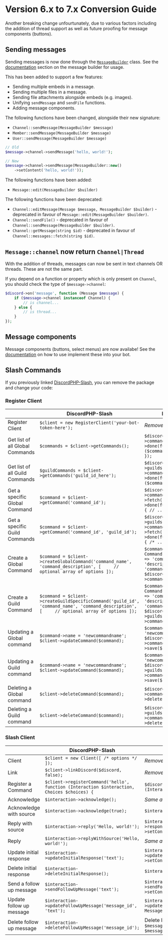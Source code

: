 # Version 6.x to 7.x Conversion Guide

Another breaking change unfourtunately, due to various factors including the addition of thread support as well
as future proofing for message components (buttons).

## Sending messages

Sending messages is now done through the [`MessageBuilder`](src/Discord/Builders/MessageBuilder.php) class.
See the [documentation](http://discord-php.github.io/DiscordPHP/) section on the message builder for usage.

This has been added to support a few features:

- Sending multiple embeds in a message.
- Sending multiple files in a message.
- Sending file attachments alongside embeds (e.g. images).
- Unifying `sendMessage` and `sendFile` functions.
- Adding message components.

The following functions have been changed, alongside their new signature:

- `Channel::sendMessage(MessageBuilder $message)`
- `Member::sendMessage(MessageBuilder $message)`
- `User::sendMessage(MessageBuilder $message)`

```php
// Old
$message->channel->sendMessage('hello, world!');

// New
$message->channel->sendMessage(MessageBuilder::new()
    ->setContent('hello, world!'));
```

The following functions have been added:

- `Message::edit(MessageBuilder $builder)`

The following functions have been deprecated:

- `Channel::editMessage(Message $message, MessageBuilder $builder)` - deprecated in favour of `Message::edit(MessageBuilder $builder)`.
- `Channel::sendFile()` - deprecated in favour of `Channel::sendMessage(MessageBuilder $builder)`.
- `Channel::getMessage(string $id)` - deprecated in favour of `Channel::messages::fetch(string $id)`.

## `Message::channel` now return `Channel|Thread`

With the addition of threads, messages can now be sent in text channels OR threads. These are not the same part.

If you depend on a function or property which is only present on `Channel`, you should check the type of `$message->channel`:

```php
$discord->on('message', function (Message $message) {
    if ($message->channel instanceof Channel) {
        // is channel...
    } else {
        // is thread...
    }
});
```

## Message components

Message components (buttons, select menus) are now availabe! See the [documentation](https://discord-php.github.io/DiscordPHP/) on how to use implement these into your bot.

## Slash Commands

If you previously linked [DiscordPHP-Slash](https://github.com/discord-php/DiscordPHP-Slash), you can remove the package and change your code:

### Register Client

| |DiscordPHP-Slash|DiscordPHP|
|-----|-----|-----|
|Register Client|`$client = new RegisterClient('your-bot-token-here');`|*Removed*|
|Get list of all Global Commands|`$commands = $client->getCommands();`|`$discord->application->commands->freshen()->done(function ($commands) { /* ... */ });`|
|Get list of all Guild Commands|`$guildCommands = $client->getCommands('guild_id_here');`|`$discord->guilds['guild_id_here']->commands->freshen()->done(function ($commands) { // .. });`|
|Get a specific Global Command|`$command = $client->getCommand('command_id');`|`$discord->application->commands->fetch('command_id')->done(function ($command) { // ... });`|
|Get a specific Guild Commands|`$command = $client->getCommand('command_id', 'guild_id');`|`$discord->guilds['guild_id']->commands->fetch('command_id')->done(function ($command) { /* ... */ });`|
|Create a Global Command|`$command = $client->createGlobalCommand('command_name', 'command_description', [     // optional array of options ]);`|`$command = new Command($discord, ['name' => 'command_name', 'description' => 'command_description']);`<br/>`$discord->application->commands->save($command)`|
|Create a Guild Command|`$command = $client->createGuildSpecificCommand('guild_id', 'command_name', 'command_description', [     // optional array of options ]);`|`$command = new Command($discord, ['name' => 'command_name', 'description' => 'command_description']);`<br/>`$discord->guilds['guild_id']->commands->save($command)`|
|Updating a Global command|`$command->name = 'newcommandname';`<br/>`$client->updateCommand($command);`|`$command->name = 'newcommandname';`<br/>`$discord->application->commands->save($command);`|
|Updating a Guild command|`$command->name = 'newcommandname';`<br/>`$client->updateCommand($command);`|`$command->name = 'newcommandname';`<br/>`$discord->guilds['guild_id']->commands->save($command);`|
|Deleting a Global command|`$client->deleteCommand($command);`|`$discord->application->commands->delete($command);`|
|Deleting a Guild command|`$client->deleteCommand($command);`|`$discord->guilds['guild_id']->commands->delete($command);`|

### Slash Client

| |DiscordPHP-Slash|DiscordPHP|
|-----|-----|-----|
|Client|`$client = new Client([ /* options */ ]);`|*Removed*|
|Link|`$client->linkDiscord($discord, false);`|*Removed*|
|Register a Command|`$client->registerCommand('hello', function (Interaction $interaction, Choices $choices) {`|`$discord->registerCommand('hello', function (Interaction $interaction, Choices $choices) {`|
|Acknowledge|`$interaction->acknowledge();`|*Same as below*|
|Acknowledge with source|`$interaction->acknowledge(true);`|`$interaction->acknowledgeWithResponse();`|
|Reply with source|`$interaction->reply('Hello, world!');`|`$interaction->respondWithMessage(MessageBuilder::new()->setContent('Hello, world!'));`|
|Reply|`$interaction->replyWithSource('Hello, world!');`|*Same as above*|
|Update initial response|`$interaction->updateInitialResponse('text');`|`$interaction->updateOriginalResponse(MessageBuilder::new()->setContent('text'));`|
|Delete initial response|`$interaction->deleteInitialResponse();`|`$interaction->deleteOriginalResponse();`|
|Send a follow up message|`$interaction->sendFollowUpMessage('text');`|`$interaction->sendFollowUpMessage(MessageBuilder::new()->setContent('text'));`|
|Update follow up message|`$interaction->updateFollowUpMessage('message_id', 'text');`|`$interaction->updateFollowUpMessage('message_id', MessageBuilder::new()->setContent('text'));`|
|Delete follow up message|`$interaction->deleteFollowUpMessage('message_id');`|Delete like normal messages<br/>`$message = $channel->messages['message_id'];`<br/>`$message->delete();`|
